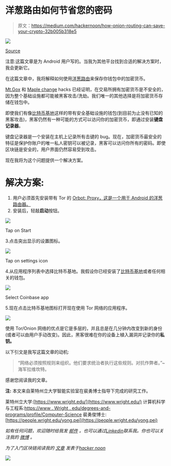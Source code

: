 # 洋葱路由如何节省您的密码

> 原文：<https://medium.com/hackernoon/how-onion-routing-can-save-your-crypto-32b005b318e5>

![](img/418e4b1f6bfde61346325287f62bfd7f.png)

[Source](https://www.thesslstore.com/blog/what-is-mining-cryptocurrency/)

注意:这篇文章是为 Android 用户写的。当我为其他平台找到合适的解决方案时，我会更新它。

在这篇文章中，我将解释如何使用[洋葱路由](https://en.wikipedia.org/wiki/Onion_routing)来保存你钱包中的加密货币。

[Mt.Gox](https://blockonomi.com/mt-gox-hack/) 和 [Maple change](https://twitter.com/MapleChangeEx/status/1056582662435954688?s=09) hacks 已经证明，在交易所拥有加密货币是不安全的，因为整个基础设施都可能被黑客攻击/洗劫。我们唯一的其他选择是将加密货币存储在钱包中。

即使我们有像[比特币基地](https://wallet.coinbase.com/)这样的带有安全基础设施的钱包(到目前为止没有已知的黑客攻击)，黑客仍然有一种可能的方式可以访问你的加密货币，即通过安装**键盘记录器**。

键盘记录器是一个安装在主机上记录所有击键的 bug。现在，加密货币最安全的特征是保护你账户的唯一私人密钥可以被记录，黑客可以访问你所有的密码。即使区块链是安全的，用户界面仍然容易受到攻击。

现在我将为这个问题提供一个解决方案。

# 解决方案:

1.  用户必须首先安装带有 Tor 的 [Orbot: Proxy，这是一个用于 Android 的洋葱路由器。](https://play.google.com/store/apps/details?id=org.torproject.android)
2.  安装后，轻敲**启动**按钮。

![](img/abd26b6227977d96ddcf463d75b084fb.png)

Tap on Start

3.点击突出显示的设置图标。

![](img/997ec5ad99ff5e08d1c7c7ff8f81ad38.png)

Tap on settings icon

4.从应用程序列表中选择比特币基地。我假设你已经安装了[比特币基地](https://play.google.com/store/apps/details?id=com.coinbase.android&hl=en_US)或者任何相关的钱包。

![](img/f5c9e906db2529820f829189ce1800ff.png)

Select Coinbase app

5.现在点击比特币基地图标打开现在使用 Tor 网络的应用程序。

![](img/dbf79764d0a7c6ba7222c5967ccfc775.png)

使用 Tor/Onion 网络的优点是它是多层的，并且总是在几分钟内改变到新的身份(或者可以由用户手动改变)。因此，黑客很难在你的设备上植入漏洞并记录你的**私钥。**

以下引文是我写这篇文章的动机:

> “网络必须按照规则来组织。他们要求统治者执行这些规则。对抗作弊者。”~海军拉维坎特。

感谢您阅读我的文章。

**注:**
本文来自莱特州立大学智能实验室在裴勇博士指导下完成的研究工作。

莱特州立大学:[https://www.wright.edu/](https://www.wright.edu/)
计算机科学与工程系:[https://www . Wright . edu/degrees-and-programs/profile/Computer-Science](https://www.wright.edu/degrees-and-programs/profile/computer-science)
裴勇俊博士:[https://people.wright.edu/yong.pei](https://people.wright.edu/yong.pei)

*如有任何问题，欢迎随时给我发* [*邮件*](mailto:pamanalionline@gmail.com) *。也可以通过*[*Linkedin*](https://www.linkedin.com/in/amanali1/)*联系我。你也可以关注我的* [*微博*](https://twitter.com/aliandco) *。*

*为了入门区块链阅读我的* [*文章*](https://hackernoon.com/blockchain-learning-path-2019-e54d6763dd6c) *发表于*[*hacker noon*](https://hackernoon.com/)

![](img/b809965e26de0986c46903f5b02e229b.png)